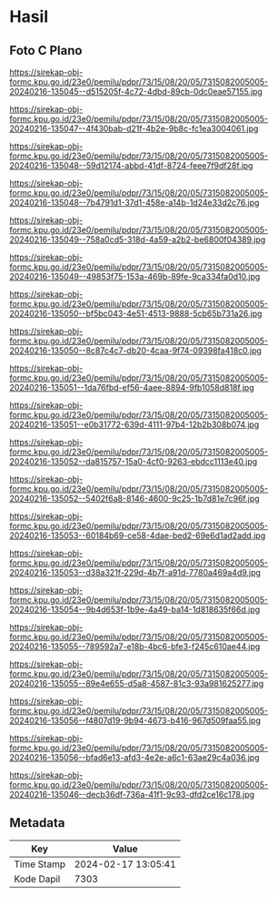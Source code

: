 # Hasil

## Foto C Plano

https://sirekap-obj-formc.kpu.go.id/23e0/pemilu/pdpr/73/15/08/20/05/7315082005005-20240216-135045--d515205f-4c72-4dbd-89cb-0dc0eae57155.jpg

https://sirekap-obj-formc.kpu.go.id/23e0/pemilu/pdpr/73/15/08/20/05/7315082005005-20240216-135047--4f430bab-d21f-4b2e-9b8c-fc1ea3004061.jpg

https://sirekap-obj-formc.kpu.go.id/23e0/pemilu/pdpr/73/15/08/20/05/7315082005005-20240216-135048--59d12174-abbd-41df-8724-feee7f9df28f.jpg

https://sirekap-obj-formc.kpu.go.id/23e0/pemilu/pdpr/73/15/08/20/05/7315082005005-20240216-135048--7b4791d1-37d1-458e-a14b-1d24e33d2c76.jpg

https://sirekap-obj-formc.kpu.go.id/23e0/pemilu/pdpr/73/15/08/20/05/7315082005005-20240216-135049--758a0cd5-318d-4a59-a2b2-be6800f04389.jpg

https://sirekap-obj-formc.kpu.go.id/23e0/pemilu/pdpr/73/15/08/20/05/7315082005005-20240216-135049--49853f75-153a-469b-89fe-9ca334fa0d10.jpg

https://sirekap-obj-formc.kpu.go.id/23e0/pemilu/pdpr/73/15/08/20/05/7315082005005-20240216-135050--bf5bc043-4e51-4513-9888-5cb65b731a26.jpg

https://sirekap-obj-formc.kpu.go.id/23e0/pemilu/pdpr/73/15/08/20/05/7315082005005-20240216-135050--8c87c4c7-db20-4caa-9f74-09398fa418c0.jpg

https://sirekap-obj-formc.kpu.go.id/23e0/pemilu/pdpr/73/15/08/20/05/7315082005005-20240216-135051--1da76fbd-ef56-4aee-8894-9fb1058d818f.jpg

https://sirekap-obj-formc.kpu.go.id/23e0/pemilu/pdpr/73/15/08/20/05/7315082005005-20240216-135051--e0b31772-639d-4111-97b4-12b2b308b074.jpg

https://sirekap-obj-formc.kpu.go.id/23e0/pemilu/pdpr/73/15/08/20/05/7315082005005-20240216-135052--da815757-15a0-4cf0-9263-ebdcc1113e40.jpg

https://sirekap-obj-formc.kpu.go.id/23e0/pemilu/pdpr/73/15/08/20/05/7315082005005-20240216-135052--5402f6a8-8146-4600-9c25-1b7d81e7c96f.jpg

https://sirekap-obj-formc.kpu.go.id/23e0/pemilu/pdpr/73/15/08/20/05/7315082005005-20240216-135053--60184b69-ce58-4dae-bed2-69e6d1ad2add.jpg

https://sirekap-obj-formc.kpu.go.id/23e0/pemilu/pdpr/73/15/08/20/05/7315082005005-20240216-135053--d38a321f-229d-4b7f-a91d-7780a469a4d9.jpg

https://sirekap-obj-formc.kpu.go.id/23e0/pemilu/pdpr/73/15/08/20/05/7315082005005-20240216-135054--9b4d653f-1b9e-4a49-ba14-1d818635f66d.jpg

https://sirekap-obj-formc.kpu.go.id/23e0/pemilu/pdpr/73/15/08/20/05/7315082005005-20240216-135055--789592a7-e18b-4bc6-bfe3-f245c610ae44.jpg

https://sirekap-obj-formc.kpu.go.id/23e0/pemilu/pdpr/73/15/08/20/05/7315082005005-20240216-135055--89e4e655-d5a8-4587-81c3-93a981625277.jpg

https://sirekap-obj-formc.kpu.go.id/23e0/pemilu/pdpr/73/15/08/20/05/7315082005005-20240216-135056--f4807d19-9b94-4673-b416-967d509faa55.jpg

https://sirekap-obj-formc.kpu.go.id/23e0/pemilu/pdpr/73/15/08/20/05/7315082005005-20240216-135056--bfad6e13-afd3-4e2e-a6c1-63ae29c4a036.jpg

https://sirekap-obj-formc.kpu.go.id/23e0/pemilu/pdpr/73/15/08/20/05/7315082005005-20240216-135046--decb36df-736a-41f1-9c93-dfd2ce16c178.jpg


## Metadata

| Key        | Value               |
| ---------- | ------------------- |
| Time Stamp | 2024-02-17 13:05:41 |
| Kode Dapil | 7303                |



